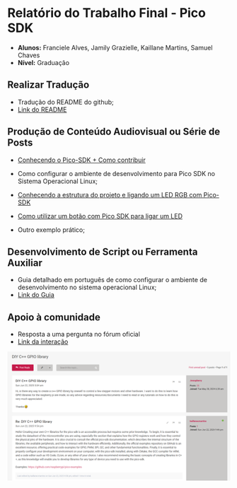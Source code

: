 # Relatório do Trabalho Final - Pico SDK

- **Alunos:** Franciele Alves, Jamily Grazielle, Kaillane Martins, Samuel Chaves
- **Nível:** Graduação

## Realizar Tradução

- Tradução do README do github;
- [Link do README](https://github.com/Team-Two-Maker/pico-sdk-PT-BR-/blob/main/README.md)

## Produção de Conteúdo Audiovisual ou Série de Posts

- [Conhecendo o Pico-SDK + Como contribuir](https://youtu.be/ELgvOVC-YdQ?si=J1Vv2dG7mDnAJEKH)

- Como configurar o ambiente de desenvolvimento para Pico SDK no Sistema Operacional Linux;

- [Conhecendo a estrutura do projeto e ligando um LED RGB com Pico-SDK](https://youtu.be/PObMIn__Fww?si=eQlOqAA226UJDRP0)

- [Como utilizar um botão com Pico SDK para ligar um LED](https://youtu.be/JLB9l3Ef65Q)

- Outro exemplo prático;

## Desenvolvimento de Script ou Ferramenta Auxiliar

- Guia detalhado em português de como configurar o ambiente de desenvolvimento no sistema operacional Linux;
- [Link do Guia](https://github.com/Team-Two-Maker/pico-sdk-PT-BR-/blob/main/Guia-linux.md)

## Apoio à comunidade

- Resposta a uma pergunta no fórum oficial 
- [Link da interação](https://forums.raspberrypi.com/viewtopic.php?t=389212#p2322196)

![alt text](https://github.com/Team-Two-Maker/pico-sdk-PT-BR-/blob/main/img/contribuicao_aprovada.png "print da interação")

